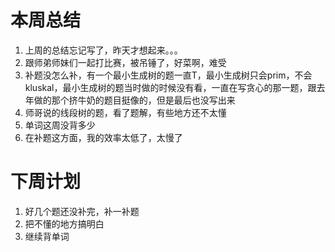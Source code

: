 # 本周总结
1. 上周的总结忘记写了，昨天才想起来。。。
2. 跟师弟师妹们一起打比赛，被吊锤了，好菜啊，难受
3. 补题没怎么补，有一个最小生成树的题一直T，最小生成树只会prim，不会kluskal，最小生成树的题当时做的时候没有看，一直在写贪心的那一题，跟去年做的那个挤牛奶的题目挺像的，但是最后也没写出来
4. 师哥说的线段树的题，看了题解，有些地方还不太懂
5. 单词这周没背多少
6. 在补题这方面，我的效率太低了，太慢了
# 下周计划
1. 好几个题还没补完，补一补题
2. 把不懂的地方搞明白
3. 继续背单词

